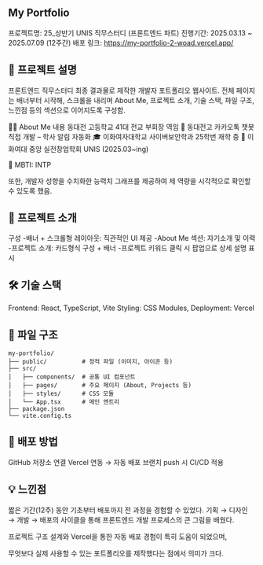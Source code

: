 ## My Portfolio

프로젝트명: 25_상반기 UNIS 직무스터디 (프론트엔드 파트)
진행기간: 2025.03.13 ~ 2025.07.09 (12주간)
배포 링크: https://my-portfolio-2-woad.vercel.app/


## 📌 프로젝트 설명

프론트엔드 직무스터디 최종 결과물로 제작한 개발자 포트폴리오 웹사이트.
전체 페이지는 배너부터 시작해, 스크롤을 내리며 About Me, 프로젝트 소개, 기술 스택, 파일 구조, 느낀점 등의 섹션으로 이어지도록 구성함.

🧑‍🏫 About Me 내용
동대전 고등학교 41대 전교 부회장 역임
🤖 동대전고 카카오톡 챗봇 직접 개발 – 학사 알림 자동화
🎓 이화여자대학교 사이버보안학과 25학번 재학 중
🌱 이화여대 중앙 실전창업학회 UNIS (2025.03~ing)

💬 MBTI: INTP

또한, 개발자 성향을 수치화한 능력치 그래프를 제공하여 제 역량을 시각적으로 확인할 수 있도록 했음.

## 📂 프로젝트 소개
구성
-배너 + 스크롤형 레이아웃: 직관적인 UI 제공
-About Me 섹션: 자기소개 및 이력
-프로젝트 소개: 카드형식 구성 + 배너
-프로젝트 키워드 클릭 시 팝업으로 상세 설명 표시


## 🛠 기술 스택
Frontend: React, TypeScript, Vite
Styling: CSS Modules,
Deployment: Vercel

## 📁 파일 구조
```
my-portfolio/
├── public/          # 정적 파일 (이미지, 아이콘 등)
├── src/
│   ├── components/  # 공통 UI 컴포넌트
│   ├── pages/       # 주요 페이지 (About, Projects 등)
│   ├── styles/      # CSS 모듈
│   └── App.tsx      # 메인 엔트리
├── package.json
└── vite.config.ts
```

## 🚀 배포 방법
GitHub 저장소 연결
Vercel 연동 → 자동 배포
브랜치 push 시 CI/CD 적용

## 💡 느낀점
짧은 기간(12주) 동안 기초부터 배포까지 전 과정을 경험할 수 있었다.
기획 → 디자인 → 개발 → 배포의 사이클을 통해 프론트엔드 개발 프로세스의 큰 그림을 배웠다.




프로젝트 구조 설계와 Vercel을 통한 자동 배포 경험이 특히 도움이 되었으며,

무엇보다 실제 사용할 수 있는 포트폴리오를 제작했다는 점에서 의미가 크다.
